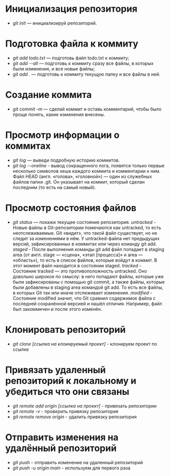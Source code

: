 # Инициализация репозитория


* *git init* — инициализируй репозиторий.


# Подготовка файла к коммиту


* *git add todo.txt* — подготовь файл todo.txt к коммиту;
* *git add --all* — подготовь к коммиту сразу все файлы, в которых были изменения, и все новые файлы;
* *git add .* — подготовь к коммиту текущую папку и все файлы в ней.

# Создание коммита


* *git commit -m* — сделай коммит и оставь комментарий, чтобы было проще понять, какие изменения внесены.



# Просмотр информации о коммитах


* *git log*  — выведи подробную историю коммитов.
* *git log --oneline* - вывод сокращенного лога, появятся только первые несколько символов хеша каждого коммита и комментарии к ним. 
Файл HEAD (англ. «голова», «головной») — один из служебных файлов папки .git. Он указывает на коммит, который сделан последним (то есть на самый новый).

# Просмотр состояния файлов


* *git status* — покажи текущее состояние репозитория.
*untracked* - Новые файлы в Git-репозитории помечаются как untracked, то есть неотслеживаемые. Git «видит», что такой файл существует, но не следит за изменениями в нём. У untracked-файла нет предыдущих версий, зафиксированных в коммитах или через команду git add.
*staged* - После выполнения команды git add файл попадает в staging area (от англ. stage — «сцена», «этап [процесса]» и area — «область»), то есть в список файлов, которые войдут в коммит. В этот момент файл находится в состоянии staged.
*tracked* - Состояние tracked — это противоположность untracked. Оно довольно широкое по смыслу: в него попадают файлы, которые уже были зафиксированы с помощью git commit, а также файлы, которые были добавлены в staging area командой git add. То есть все файлы, в которых Git так или иначе отслеживает изменения.
*modified* - Состояние modified значит, что Git сравнил содержимое файла с последней сохранённой версией и нашёл отличия. Например, файл был закоммичен и после этого изменён.

# Клонировать репозиторий


* *git clone [ссылка на клоинруемый проект]* - клонируем проект по ссылке


# Привязать удаленный репозиторий к локальному и убедиться что они связаны


* *git remote add origin [ссылка на проект]* - привязать репозитории
* *git remote -v* - проверить привязку репозитория
* *git remote remove origin* - удалить привязку репозитория

# Отправить изменения на удалённый репозиторий


* *git push* - отправить изменение на удаленный репозиторий
* *git push -u origin main* - используем для первого раза

